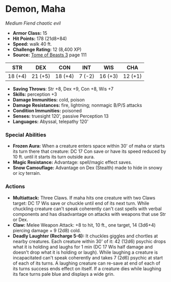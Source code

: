 # Demon, Maha

*Medium* *Fiend* *chaotic evil*

- **Armor Class:** 15
- **Hit Points:** 178 (21d8+84)
- **Speed:** walk 40 ft.
- **Challenge Rating:** 12 (8,400 XP)
- **Source:** [Tome of Beasts 3](https://koboldpress.com/kpstore/product/tome-of-beasts-3-for-5th-edition/) page 111

| STR | DEX | CON | INT | WIS | CHA |
| --- | --- | --- | --- | --- | --- |
| 18 (+4) | 21 (+5) | 18 (+4) | 7 (-2) | 16 (+3) | 12 (+1) |

- **Saving Throws**: Str +8, Dex +9, Con +8, Wis +7
- **Skills:** perception +3
- **Damage Immunities:** cold, poison 
- **Damage Resistances:** fire, lightning; nonmagic B/P/S attacks
- **Condition Immunities:** poisoned
- **Senses:** truesight 120', passive Perception 13
- **Languages:** Abyssal, telepathy 120'

### Special Abilities

- **Frozen Aura:** When a creature enters space within 30' of maha or starts its turn there that creature: DC 17 Con save or have its speed reduced by 10 ft. until it starts its turn outside aura.
- **Magic Resistance:** Advantage: spell/magic effect saves.
- **Snow Camouflage:** Advantage on Dex (Stealth) made to hide in snowy or icy terrain.

### Actions

- **Multiattack:** Three Claws. If maha hits one creature with two Claws target: DC 17 Wis save or chuckle until end of its next turn. While chuckling creature can't speak coherently can't cast spells with verbal components and has disadvantage on attacks with weapons that use Str or Dex.
- **Claw:** Melee Weapon Attack: +8 to hit, 10 ft., one target, 14 (3d6+4) piercing damage + 9 (2d8) cold.
- **Deadly Laughter (Recharge 5-6):** It chuckles giggles and chortles at nearby creatures. Each creature within 30' of it: 42 (12d6) psychic drops what it is holding and laughs for 1 min (DC 17 Wis half damage and doesn't drop what it is holding or laugh). While laughing a creature is incapacitated can't speak coherently and takes 7 (2d6) psychic at start of each of its turns. A laughing creature can re-save at end of each of its turns success ends effect on itself. If a creature dies while laughing its face turns pale blue and displays a wide grin.


